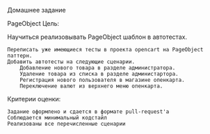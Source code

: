 Домашнее задание

PageObject
Цель:

Научиться реализовывать PageObject шаблон в автотестах.

    Переписать уже имеющиеся тесты в проекта opencart на PageObject паттерн.
    Добавить автотесты на следующие сценарии.
        Добавление нового товара в разделе администратора.
        Удаление товара из списка в разделе администартора.
        Регистрация нового пользователя в магазине опенкарта.
        Переключение валют из верхнего меню опенкарта.

Критерии оценки:

    Задание оформлено и сдается в формате pull-request'a
    Соблюдается минимальный кодстайл
    Реализованы все перечисленные сценарии

